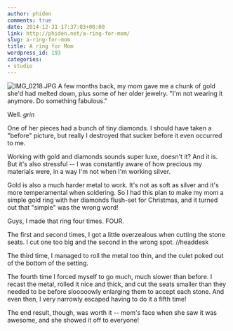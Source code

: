 ```yaml
---
author: phiden
comments: true
date: 2014-12-31 17:37:03+00:00
link: http://phiden.net/a-ring-for-mom/
slug: a-ring-for-mom
title: A ring for Mom
wordpress_id: 193
categories:
- studio
---
```


![IMG_0218.JPG](http://phiden.net/wp-content/uploads/2014/12/IMG_0218.jpg) A few months back, my mom gave me a chunk of gold she'd had melted down, plus some of her older jewelry. "I'm not wearing it anymore. Do something fabulous."

Well. *grin*

One of her pieces had a bunch of tiny diamonds. I should have taken a "before" picture, but really I destroyed that sucker before it even occurred to me. 

Working with gold and diamonds sounds super luxe, doesn't it? And it is. But it's also stressful -- I was constantly aware of how precious my materials were, in a way I'm not when I'm working silver. 

Gold is also a much harder metal to work. It's not as soft as silver and it's more temperamental when soldering. So I had this plan to make my mom a simple gold ring with her diamonds flush-set for Christmas, and it turned out that "simple" was the wrong word!

Guys, I made that ring four times. FOUR. 

The first and second times, I got a little overzealous when cutting the stone seats. I cut one too big and the second in the wrong spot. //headdesk

The third time, I managed to roll the metal too thin, and the culet poked out of the bottom of the setting. 

The fourth time I forced myself to go much, much slower than before. I recast the metal, rolled it nice and thick, and cut the seats smaller than they needed to be before slooooowly enlarging them to accept each stone. And even then, I very narrowly escaped having to do it a fifth time!

The end result, though, was worth it -- mom's face when she saw it was awesome, and she showed it off to everyone!
